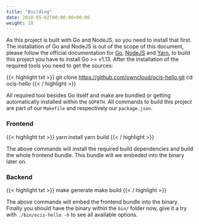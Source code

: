 ```yaml
---
title: "Building"
date: 2018-05-02T00:00:00+00:00
weight: 10
---
```


As this project is built with Go and NodeJS, so you need to install that first. The installation of Go and NodeJS is out of the scope of this document, please follow the official documentation for [Go](https://golang.org/doc/install), [NodeJS](https://nodejs.org/en/download/package-manager/) and [Yarn](https://yarnpkg.com/lang/en/docs/install/), to build this project you have to install Go >= v1.13. After the installation of the required tools you need to get the sources:

{{< highlight txt >}}
git clone https://github.com/owncloud/ocis-hello.git
cd ocis-hello
{{< / highlight >}}

All required tool besides Go itself and make are bundled or getting automatically installed within the `GOPATH`. All commands to build this project are part of our `Makefile` and respectively our `package.json`.

### Frontend

{{< highlight txt >}}
yarn install
yarn build
{{< / highlight >}}

The above commands will install the required build dependencies and build the whole frontend bundle. This bundle will we embeded into the binary later on.

### Backend

{{< highlight txt >}}
make generate
make build
{{< / highlight >}}

The above commands will embed the frontend bundle into the binary. Finally you should have the binary within the `bin/` folder now, give it a try with `./bin/ocis-hello -h` to see all available options.
